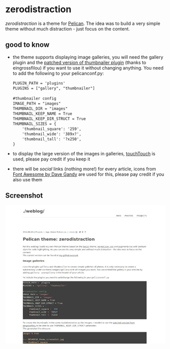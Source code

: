 # zerodistraction

_zerodistraction_ is a theme for [Pelican](http://alexis.notmyidea.org/pelican/).
The idea was to build a very simple theme without much distraction - just focus on the content. 

## good to know

 * the theme supports displaying image galleries, you will need the 
 gallery plugin and the 
 [patched version of thumbnailer plugin](https://github.com/eingrossfilou/pelican-plugins/tree/patch-1/thumbnailer)
    (thanks to eingrossfilou) if you want to use it without changing anything.
    You need to add the following to your pelicanconf.py:
    ```
    PLUGIN_PATH = 'plugins'
    PLUGINS = ["gallery", "thumbnailer"]
    
    #thumbnailer config
    IMAGE_PATH = "images"
    THUMBNAIL_DIR = "images"
    THUMBNAIL_KEEP_NAME = True
    THUMBNAIL_KEEP_DIR_STRUCT = True
    THUMBNAIL_SIZES = {
        'thumbnail_square': '259',
        'thumbnail_wide': '389x?',
        'thumbnail_tall': '?x250',
    }
    ```
    
 * to display the large version of the images in galleries, [touchTouch](http://tutorialzine.com/2012/04/mobile-touch-gallery/)
 is used, please pay credit if you keep it
 * there will be _social_ links (nothing more!) for every article, icons from
 [Font Awesome by Dave Gandy](http://fontawesome.io) are used for this, please pay credit if you also use them
 
## Screenshot
![a screenshot of the theme](screenshot.jpg?raw=true)


